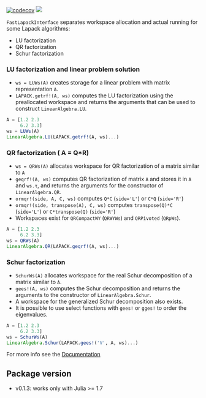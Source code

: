 [![codecov](https://codecov.io/gh/louisponet/FastLapackInterface.jl/branch/main/graph/badge.svg?token=3VH7VTUQNR)](https://codecov.io/gh/louisponet/FastLapackInterface.jl)
[![](https://img.shields.io/badge/docs-latest-blue.svg)](https://louisponet.github.io/FastLapackInterface.jl/dev)

``FastLapackInterface`` separates workspace allocation and actual
running for some Lapack algorithms:
 
 - LU factorization
 - QR factorization
 - Schur factorization

### LU factorization and linear problem solution

 - ``ws = LUWs(A)`` creates storage for a linear problem with matrix representation `A`.
 - ``LAPACK.getrf!(A, ws)`` computes the LU factorization using the preallocated workspace and returns the
 arguments that can be used to construct `LinearAlgebra.LU`.
 
```julia
A = [1.2 2.3
     6.2 3.3]
ws = LUWs(A)
LinearAlgebra.LU(LAPACK.getrf!(A, ws)...)
```

### QR factorization ( A = Q*R)

- `ws = QRWs(A)` allocates workspace for QR factorization of
  a matrix similar to `A`
- `geqrf!(A, ws)` computes QR factorization of matrix `A` and
  stores it in `A` and `ws.τ`, and returns the arguments for the constructor of `LinearAlgebra.QR`.  
- `ormqr!(side, A, C, ws)` computes `Q*C` (`side='L'`) or `C*Q`
  (`side='R'`) 
- `ormqr!(side, transpose(A), C, ws)` computes `transpose(Q)*C`
  (`side='L'`) or `C*transpose(Q)` (`side='R'`)
- Workspaces exist for `QRCompactWY` (`QRWYWs`) and `QRPivoted` (`QRpWs`).

```julia
A = [1.2 2.3
     6.2 3.3]
ws = QRWs(A)
LinearAlgebra.QR(LAPACK.geqrf!(A, ws)...)
```
  
### Schur factorization

- `SchurWs(A)` allocates workspace for the real Schur decomposition of
  a matrix similar to `A`.
- `gees!(A, ws)` computes the Schur decomposition and returns the arguments to
   the constructor of `LinearAlgebra.Schur`.
- A workspace for the generalized Schur decomposition also exists.
- It is possible to use select functions with `gees!` or `gges!` to order the eigenvalues.
```julia
A = [1.2 2.3
     6.2 3.3]
ws = SchurWs(A)
LinearAlgebra.Schur(LAPACK.gees!('V', A, ws)...)
```
For more info see the [Documentation](https://louisponet.github.io/FastLapackInterface.jl/dev)

## Package version
-   v0.1.3: works only with Julia >= 1.7
